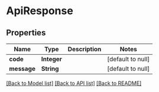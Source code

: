 # ApiResponse
## Properties

| Name | Type | Description | Notes |
|------------ | ------------- | ------------- | -------------|
| **code** | **Integer** |  | [default to null] |
| **message** | **String** |  | [default to null] |

[[Back to Model list]](../README.md#documentation-for-models) [[Back to API list]](../README.md#documentation-for-api-endpoints) [[Back to README]](../README.md)

